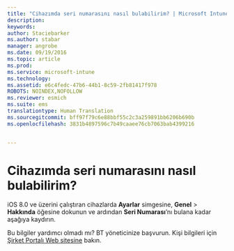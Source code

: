 ```yaml
---
title: "Cihazımda seri numarasını nasıl bulabilirim? | Microsoft Intune"
description: 
keywords: 
author: Staciebarker
ms.author: stabar
manager: angrobe
ms.date: 09/19/2016
ms.topic: article
ms.prod: 
ms.service: microsoft-intune
ms.technology: 
ms.assetid: e6c4fedc-47b6-44b1-8c59-2fb81417f978
ROBOTS: NOINDEX,NOFOLLOW
ms.reviewer: esmich
ms.suite: ems
translationtype: Human Translation
ms.sourcegitcommit: bff97f79c6e88bbf55c2c3a259891bb6206b690b
ms.openlocfilehash: 3831b4897596c7b49caaee76cb7063bab4399216


---
```



# Cihazımda seri numarasını nasıl bulabilirim?

iOS 8.0 ve üzerini çalıştıran cihazlarda **Ayarlar** simgesine, **Genel** > **Hakkında** öğesine dokunun ve ardından **Seri Numarası**’nı bulana kadar aşağıya kaydırın.

Bu bilgiler yardımcı olmadı mı? BT yöneticinize başvurun. Kişi bilgileri için [Şirket Portalı Web sitesine](http://portal.manage.microsoft.com) bakın.





<!--HONumber=Sep16_HO3-->



